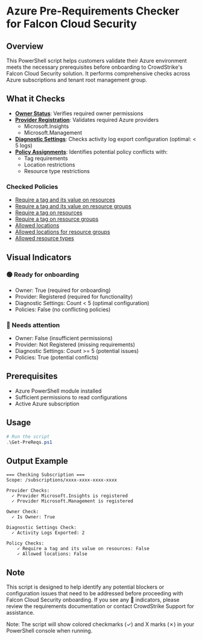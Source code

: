 # Azure Pre-Requirements Checker for Falcon Cloud Security

## Overview
This PowerShell script helps customers validate their Azure environment meets the necessary prerequisites before onboarding to CrowdStrike's Falcon Cloud Security solution. It performs comprehensive checks across Azure subscriptions and tenant root management group.

## What it Checks
- **[Owner Status](https://learn.microsoft.com/en-us/azure/role-based-access-control/built-in-roles/privileged#owner)**: Verifies required owner permissions
- **[Provider Registration](https://learn.microsoft.com/en-us/azure/azure-resource-manager/management/azure-services-resource-providers)**: Validates required Azure providers
  - Microsoft.Insights
  - Microsoft.Management
- **[Diagnostic Settings](https://learn.microsoft.com/en-us/azure/azure-monitor/fundamentals/service-limits#diagnostic-settings)**: Checks activity log export configuration (optimal: < 5 logs)
- **[Policy Assignments](https://learn.microsoft.com/en-us/azure/governance/policy/overview)**: Identifies potential policy conflicts with:
  - Tag requirements
  - Location restrictions
  - Resource type restrictions

### Checked Policies
- [Require a tag and its value on resources](https://www.azadvertizer.net/azpolicyadvertizer/1e30110a-5ceb-460c-a204-c1c3969c6d62.html)
- [Require a tag and its value on resource groups](https://www.azadvertizer.net/azpolicyadvertizer/8ce3da23-7156-49e4-b145-24f95f9dcb46.html)
- [Require a tag on resources](https://www.azadvertizer.net/azpolicyadvertizer/871b6d14-10aa-478d-b590-94f262ecfa99.html)
- [Require a tag on resource groups](https://www.azadvertizer.net/azpolicyadvertizer/96670d01-0a4d-4649-9c89-2d3abc0a5025.html)
- [Allowed locations](https://www.azadvertizer.net/azpolicyadvertizer/e56962a6-4747-49cd-b67b-bf8b01975c4c.html)
- [Allowed locations for resource groups](https://www.azadvertizer.net/azpolicyadvertizer/e765b5de-1225-4ba3-bd56-1ac6695af988.html)
- [Allowed resource types](https://www.azadvertizer.net/azpolicyadvertizer/a08ec900-254a-4555-9bf5-e42af04b5c5c.html)

## Visual Indicators

### 🟢 Ready for onboarding
- Owner: True (required for onboarding)
- Provider: Registered (required for functionality)
- Diagnostic Settings: Count < 5 (optimal configuration)
- Policies: False (no conflicting policies)

### 🔴 Needs attention
- Owner: False (insufficient permissions)
- Provider: Not Registered (missing requirements)
- Diagnostic Settings: Count >= 5 (potential issues)
- Policies: True (potential conflicts)

## Prerequisites
- Azure PowerShell module installed
- Sufficient permissions to read configurations
- Active Azure subscription

## Usage
```powershell
# Run the script
.\Get-PreReqs.ps1
```

## Output Example
```
=== Checking Subscription ===
Scope: /subscriptions/xxxx-xxxx-xxxx-xxxx

Provider Checks:
  ✓ Provider Microsoft.Insights is registered
  ✓ Provider Microsoft.Management is registered

Owner Check:
  ✓ Is Owner: True

Diagnostic Settings Check:
  ✓ Activity Logs Exported: 2

Policy Checks:
    ✓ Require a tag and its value on resources: False
    ✓ Allowed locations: False
```

## Note
This script is designed to help identify any potential blockers or configuration issues that need to be addressed before proceeding with Falcon Cloud Security onboarding. If you see any 🔴 indicators, please review the requirements documentation or contact CrowdStrike Support for assistance.

Note: The script will show colored checkmarks (✓) and X marks (✗) in your PowerShell console when running.
